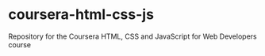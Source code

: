 # coursera-html-css-js
Repository for the Coursera HTML, CSS and JavaScript for Web Developers course
